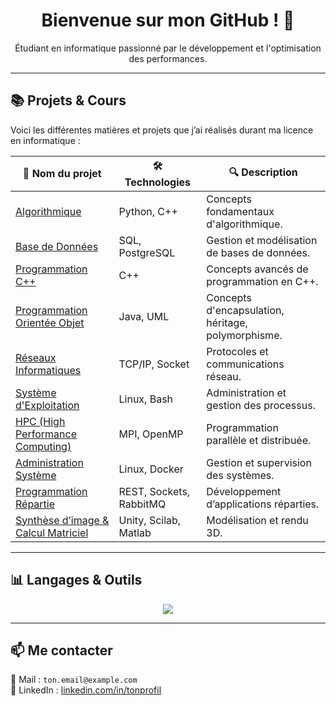 <h1 align="center">Bienvenue sur mon GitHub ! 👋</h1>

<p align="center">
  Étudiant en informatique passionné par le développement et l'optimisation des performances.
</p>

---

## 📚 **Projets & Cours**
Voici les différentes matières et projets que j’ai réalisés durant ma licence en informatique :

| 📂 **Nom du projet**            | 🛠️ **Technologies**                  | 🔍 **Description** |
|---------------------------------|--------------------------------|----------------------|
| [Algorithmique](https://github.com/ton-username/Algorithmique) | Python, C++ | Concepts fondamentaux d'algorithmique. |
| [Base de Données](https://github.com/ton-username/BDD) | SQL, PostgreSQL | Gestion et modélisation de bases de données. |
| [Programmation C++](https://github.com/ton-username/C-) | C++ | Concepts avancés de programmation en C++. |
| [Programmation Orientée Objet](https://github.com/ton-username/Programmation-Objet) | Java, UML | Concepts d'encapsulation, héritage, polymorphisme. |
| [Réseaux Informatiques](https://github.com/ton-username/Reseaux) | TCP/IP, Socket | Protocoles et communications réseau. |
| [Système d'Exploitation](https://github.com/ton-username/Systeme-exploitation) | Linux, Bash | Administration et gestion des processus. |
| [HPC (High Performance Computing)](https://github.com/ton-username/HPC) | MPI, OpenMP | Programmation parallèle et distribuée. |
| [Administration Système](https://github.com/ton-username/Administration-systeme) | Linux, Docker | Gestion et supervision des systèmes. |
| [Programmation Répartie](https://github.com/ton-username/Client-Server) | REST, Sockets, RabbitMQ | Développement d’applications réparties. |
| [Synthèse d’image & Calcul Matriciel](https://github.com/ton-username/Unity) | Unity, Scilab, Matlab | Modélisation et rendu 3D. |

---

## 📊 **Langages & Outils**
<p align="center">
  <img src="https://skillicons.dev/icons?i=java,cpp,python,js,bash,linux,docker,postgres,git" />
</p>

---

## 📫 **Me contacter**
📧 Mail : `ton.email@example.com`  
🔗 LinkedIn : [linkedin.com/in/tonprofil](https://linkedin.com/in/tonprofil)
